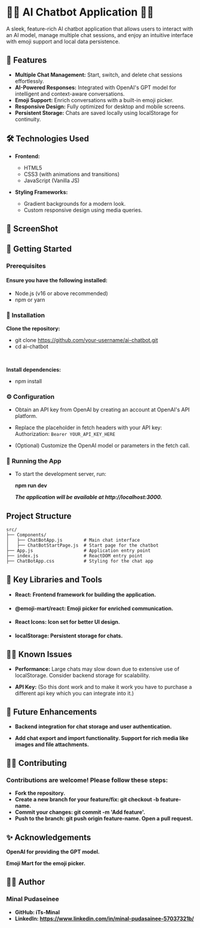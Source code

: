 # 🐱‍💻 AI Chatbot Application 🐱‍🏍
A sleek, feature-rich AI chatbot application that allows users to interact with an AI model, manage multiple chat sessions, and enjoy an intuitive interface with emoji support and local data persistence.

## 🚀 Features 
- **Multiple Chat Management:**  Start, switch, and delete chat sessions effortlessly.
- **AI-Powered Responses:** Integrated with OpenAI's GPT model for intelligent and context-aware conversations.
- **Emoji Support:** Enrich conversations with a built-in emoji picker.
- **Responsive Design:** Fully optimized for desktop and mobile screens.
- **Persistent Storage:** Chats are saved locally using localStorage for continuity.

## 🛠️ Technologies Used

- **Frontend:**
  - HTML5
  - CSS3 (with animations and transitions)
  - JavaScript (Vanilla JS)

- **Styling Frameworks:**
  - Gradient backgrounds for a modern look.
  - Custom responsive design using media queries.


## 📸 ScreenShot  


## 🎉 Getting Started
### **Prerequisites**
#### **Ensure you have the following installed:**

- Node.js (v16 or above recommended)
- npm or yarn

### 📲 **Installation**
**Clone the repository:**
- git clone https://github.com/your-username/ai-chatbot.git
- cd ai-chatbot
<br>

**Install dependencies:**
- npm install

### ⚙ **Configuration**
- Obtain an API key from OpenAI by creating an account at OpenAI's API platform.

- Replace the placeholder in fetch headers with your API key:
 Authorization: `Bearer YOUR_API_KEY_HERE`

 - (Optional) Customize the OpenAI model or parameters in the fetch call.

 ### 📳 **Running the App**
- To start the development server, run:

   **npm run dev**

  *****The application will be available at http://localhost:3000.*****


##  Project Structure
```plain text 
src/
├── Components/
│   ├── ChatBotApp.js        # Main chat interface
│   ├── ChatBotStartPage.js  # Start page for the chatbot
├── App.js                   # Application entry point
├── index.js                 # ReactDOM entry point
├── ChatBotApp.css           # Styling for the chat app
```

## 🔑 Key Libraries and Tools

- #### **React:** Frontend framework for building the application.
- #### **@emoji-mart/react:** Emoji picker for enriched communication.
- #### **React Icons:** Icon set for better UI design.
- #### **localStorage:** Persistent storage for chats.

## 🚩🚩 Known Issues
- **Performance:** Large chats may slow down due to extensive use of localStorage. Consider backend storage for scalability.

- **API Key:** (So this dont work and to make it work you have to purchase a different api key which you can integrate into it.)

## 🔧 Future Enhancements
- **Backend integration for chat storage and user authentication.**

- **Add chat export and import functionality.
Support for rich media like images and file attachments.**


## 👨‍🔧 Contributing
 ### **Contributions are welcome! Please follow these steps:**

- **Fork the repository.**
- **Create a new branch for your feature/fix: git checkout -b feature-name.**
- **Commit your changes: git commit -m 'Add feature'.**
- **Push to the branch: git push origin feature-name.
Open a pull request.**

## ✨ Acknowledgements
**OpenAI for providing the GPT model.**

**Emoji Mart for the emoji picker.**


## 🧑‍💻 Author
 ### **Minal Pudaseinee**
- **GitHub: iTs-Minal**
- **LinkedIn: https://www.linkedin.com/in/minal-pudasainee-57037321b/**
